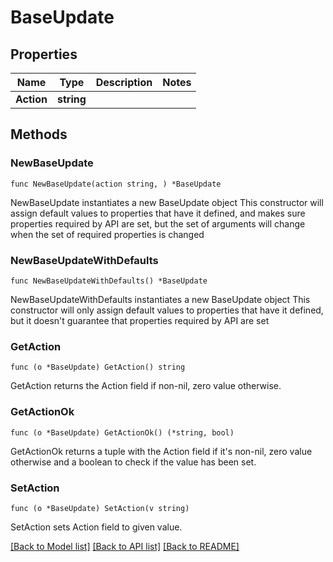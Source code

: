 # BaseUpdate

## Properties

Name | Type | Description | Notes
------------ | ------------- | ------------- | -------------
**Action** | **string** |  | 

## Methods

### NewBaseUpdate

`func NewBaseUpdate(action string, ) *BaseUpdate`

NewBaseUpdate instantiates a new BaseUpdate object
This constructor will assign default values to properties that have it defined,
and makes sure properties required by API are set, but the set of arguments
will change when the set of required properties is changed

### NewBaseUpdateWithDefaults

`func NewBaseUpdateWithDefaults() *BaseUpdate`

NewBaseUpdateWithDefaults instantiates a new BaseUpdate object
This constructor will only assign default values to properties that have it defined,
but it doesn't guarantee that properties required by API are set

### GetAction

`func (o *BaseUpdate) GetAction() string`

GetAction returns the Action field if non-nil, zero value otherwise.

### GetActionOk

`func (o *BaseUpdate) GetActionOk() (*string, bool)`

GetActionOk returns a tuple with the Action field if it's non-nil, zero value otherwise
and a boolean to check if the value has been set.

### SetAction

`func (o *BaseUpdate) SetAction(v string)`

SetAction sets Action field to given value.



[[Back to Model list]](../README.md#documentation-for-models) [[Back to API list]](../README.md#documentation-for-api-endpoints) [[Back to README]](../README.md)


